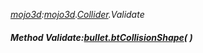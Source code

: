 _[mojo3d](../../modules/mojo3d/mojo3d-module.md):[mojo3d](../../modules/mojo3d/mojo3d-module.md).[Collider](../../modules/mojo3d/mojo3d-collider.md).Validate_
##### Method Validate:[bullet.btCollisionShape](../../modules/bullet/bullet-btcollisionshape.md)(  )
